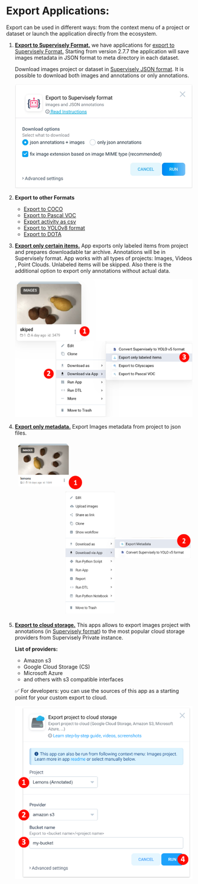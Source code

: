 # Export Applications:

Export can be used in different ways:
from the context menu of a project or dataset or launch the application directly from the ecosystem.

1. [**Export to Supervisely Format.**](https://app.supervisely.com/ecosystem/apps/export-to-supervisely-format?id=81)
    we have applications for [export to Supervisely Format.](https://app.supervisely.com/ecosystem/apps/export-to-supervisely-format?id=81)
    Starting from version 2.7.7 the application will save images metadata in JSON format to meta directory in each dataset.

    Download images project or dataset in [Supervisely JSON format](../../../data-organization/Annotation-JSON-format/00_ann_format_navi.md). It is possible to download both images and annotations or only annotations.

    ![](export-super-format.png)


2. **Export to other Formats**
    * [Export to COCO](hhttps://app.supervisely.com/ecosystem/apps/export-to-coco?id=104)
    * [Export to Pascal VOC](https://app.supervisely.com/ecosystem/apps/export-to-pascal-voc?id=71)
    * [Export activity as csv](https://app.supervisely.com/ecosystem/apps/export-activity-as-csv?id=86)
    * [Export to YOLOv8 format](https://app.supervisely.com/ecosystem/apps/export-to-yolov8?id=252)
    * [Export to DOTA](https://app.supervisely.com/ecosystem/apps/export-to-dota?id=205)

3. [**Export only certain items.**](https://app.supervisely.com/ecosystem/apps/export-only-labeled-items?id=79) App exports only labeled items from project and prepares downloadable tar archive. Annotations will be in Supervisely format. App works with all types of projects: Images, Videos , Point Clouds. Unlabeled items will be skipped. Also there is the additional option to export only annotations without actual data.

   ![](Export-labeled-items.png)

4. [**Export only metadata.**](https://app.supervisely.com/ecosystem/apps/export-metadata?id=74) 
    Export Images metadata from project to json files.
    
    ![](Export-Metadata.png)

5. [**Export to cloud storage.**](https://app.supervisely.com/ecosystem/apps/export-project-to-cloud-storage?id=186)
    This apps allows to export images project with annotations (in [Supervisely format](https://developer.supervise.ly/api-references/supervisely-annotation-json-format?_ga=2.2048241.1588633722.1698657810-1548462166.1688143034)) to the most popular cloud storage providers from Supervisely Private instance.

    **List of providers:**

    * Amazon s3
    * Google Cloud Storage (CS)
    * Microsoft Azure
    * and others with s3 compatible interfaces

    ✅ For developers: you can use the sources of this app as a starting point for your custom export to cloud.

    ![](Export-cloud-storage.png)

